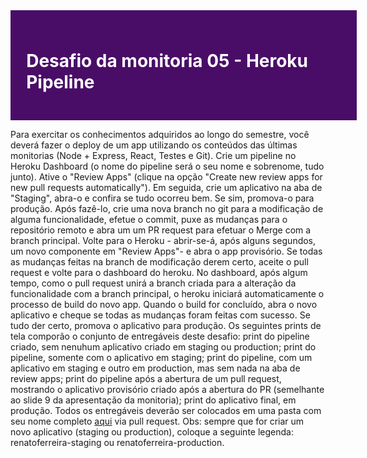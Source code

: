 <div style="width: 100%; background-color: #4A0D67; padding: 5%; color: #FFF; margin: 0;" >

<h1 style="color: #FFF">Desafio da monitoria 05 - Heroku Pipeline</h1>
</div>

Para exercitar os conhecimentos adquiridos ao longo do semestre, você deverá fazer o deploy de um app utilizando os conteúdos das últimas monitorias (Node + Express, React, Testes e Git). Crie um pipeline no Heroku Dashboard (o nome do pipeline será o seu nome e sobrenome, tudo junto). Ative o "Review Apps" (clique na opção "Create new review apps for new pull requests automatically"). Em seguida, crie um aplicativo na aba de "Staging", abra-o e confira se tudo ocorreu bem. Se sim, promova-o para produção. Após fazê-lo, crie uma nova branch no git para a modificação de alguma funcionalidade, efetue o commit, puxe as mudanças para o repositório remoto e abra um um PR request para efetuar o Merge com a branch principal. Volte para o Heroku - abrir-se-á, após alguns segundos, um novo componente em "Review Apps"- e abra o app provisório. Se todas as mudanças feitas na branch de modificação derem certo, aceite o pull request e volte para o dashboard do heroku. No dashboard, após algum tempo, como o pull request unirá a branch criada para a alteração da funcionalidade com a branch principal, o heroku iniciará automaticamente o processo de build do novo app. Quando o build for concluído, abra o novo aplicativo e cheque se todas as mudanças foram feitas com sucesso. Se tudo der certo, promova o aplicativo para produção. Os seguintes prints de tela comporão o conjunto de entregáveis deste desafio: print do pipeline criado, sem nenuhum aplicativo criado em staging ou production; print do pipeline, somente com o aplicativo em staging; print do pipeline, com um aplicativo em staging e outro em production, mas sem nada na aba de review apps; print do pipeline após a abertura de um pull request, mostrando o aplicativo provisório criado após a abertura do PR (semelhante ao slide 9 da apresentação da monitoria); print do aplicativo final, em produção. Todos os entregáveis deverão ser colocados em uma pasta com seu nome completo [aqui](https://github.com/Renabouj/entregaveis-if977-20211) via pull request. Obs: sempre que for criar um novo aplicativo (staging ou production), coloque a seguinte legenda: renatoferreira-staging ou renatoferreira-production.

